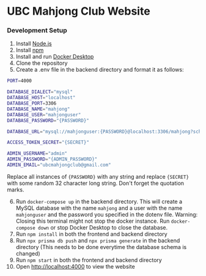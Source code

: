 # UBC Mahjong Club Website

### Development Setup

1. Install [Node.js](https://nodejs.org/en/download/)
2. Install [npm](https://www.npmjs.com/get-npm)
3. Install and run [Docker Desktop](https://www.docker.com/products/docker-desktop/)
4. Clone the repository
5. Create a .env file in the backend directory and format it as follows:

```bash
PORT=4000

DATABASE_DIALECT="mysql"
DATABASE_HOST="localhost"
DATABASE_PORT=3306
DATABASE_NAME="mahjong"
DATABASE_USER="mahjonguser"
DATABASE_PASSWORD="{PASSWORD}"

DATABASE_URL="mysql://mahjonguser:{PASSWORD}@localhost:3306/mahjong?schema=public"

ACCESS_TOKEN_SECRET="{SECRET}"

ADMIN_USERNAME="admin"
ADMIN_PASSWORD="{ADMIN_PASSWORD}"
ADMIN_EMAIL="ubcmahjongclub@gmail.com"
```

Replace all instances of `{PASSWORD}` with any string and replace `{SECRET}` with some random 32 character long string. Don't forget the quotation marks.

6. Run `docker-compose up` in the backend directory. This will create a MySQL database with the name `mahjong` 
and a user with the name `mahjonguser` and the password you specified in the dotenv file. Warning: Closing this terminal might not
stop the docker instance. Run `docker-compose down` or stop Docker Desktop to close the database.
7. Run `npm install` in both the frontend and backend directory 
8. Run `npx prisma db push` and `npx prisma generate` in the backend directory (This needs to be done everytime the database schema is changed)
9. Run `npm start` in both the frontend and backend directory 
10. Open [http://localhost:4000](http://localhost:4000) to view the website

